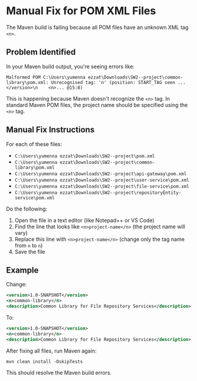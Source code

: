 # Manual Fix for POM XML Files

The Maven build is failing because all POM files have an unknown XML tag `<n>`.

## Problem Identified

In your Maven build output, you're seeing errors like:
```
Malformed POM C:\Users\yumenna ezzat\Downloads\SW2--project\common-library\pom.xml: Unrecognised tag: 'n' (position: START_TAG seen ...</version>\n    <n>... @15:8)
```

This is happening because Maven doesn't recognize the `<n>` tag. In standard Maven POM files, the project name should be specified using the `<n>` tag.

## Manual Fix Instructions

For each of these files:
- `C:\Users\yumenna ezzat\Downloads\SW2--project\pom.xml`
- `C:\Users\yumenna ezzat\Downloads\SW2--project\common-library\pom.xml`
- `C:\Users\yumenna ezzat\Downloads\SW2--project\api-gateway\pom.xml`
- `C:\Users\yumenna ezzat\Downloads\SW2--project\user-service\pom.xml`
- `C:\Users\yumenna ezzat\Downloads\SW2--project\file-service\pom.xml`
- `C:\Users\yumenna ezzat\Downloads\SW2--project\repositoryEntity-service\pom.xml`

Do the following:

1. Open the file in a text editor (like Notepad++ or VS Code)
2. Find the line that looks like `<n>project-name</n>` (the project name will vary)
3. Replace this line with `<n>project-name</n>` (change only the tag name from `n` to `n`)
4. Save the file

## Example

Change:
```xml
<version>1.0-SNAPSHOT</version>
<n>common-library</n>
<description>Common Library for File Repository Services</description>
```

To:
```xml
<version>1.0-SNAPSHOT</version>
<n>common-library</n>
<description>Common Library for File Repository Services</description>
```

After fixing all files, run Maven again:
```
mvn clean install -DskipTests
```

This should resolve the Maven build errors.
